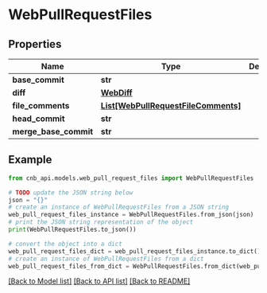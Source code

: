 # WebPullRequestFiles


## Properties

Name | Type | Description | Notes
------------ | ------------- | ------------- | -------------
**base_commit** | **str** |  | [optional] 
**diff** | [**WebDiff**](WebDiff.md) |  | [optional] 
**file_comments** | [**List[WebPullRequestFileComments]**](WebPullRequestFileComments.md) |  | [optional] 
**head_commit** | **str** |  | [optional] 
**merge_base_commit** | **str** |  | [optional] 

## Example

```python
from cnb_api.models.web_pull_request_files import WebPullRequestFiles

# TODO update the JSON string below
json = "{}"
# create an instance of WebPullRequestFiles from a JSON string
web_pull_request_files_instance = WebPullRequestFiles.from_json(json)
# print the JSON string representation of the object
print(WebPullRequestFiles.to_json())

# convert the object into a dict
web_pull_request_files_dict = web_pull_request_files_instance.to_dict()
# create an instance of WebPullRequestFiles from a dict
web_pull_request_files_from_dict = WebPullRequestFiles.from_dict(web_pull_request_files_dict)
```
[[Back to Model list]](../README.md#documentation-for-models) [[Back to API list]](../README.md#documentation-for-api-endpoints) [[Back to README]](../README.md)


